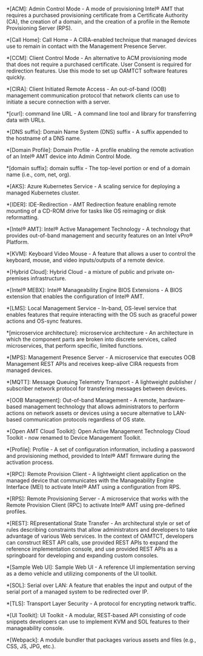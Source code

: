 *[ACM]: Admin Control Mode - A mode of provisioning Intel® AMT that requires a purchased provisioning certificate from a Certificate Authority (CA), the creation of a domain, and the creation of a profile in the Remote Provisioning Server (RPS).

*[Call Home]: Call Home - A CIRA-enabled technique that managed devices use to remain in contact with the Management Presence Server. 

*[CCM]: Client Control Mode - An alternative to ACM provisioning mode that does not require a purchased certificate. User Consent is required for redirection features. Use this mode to set up OAMTCT software features quickly.

*[CIRA]: Client Initiated Remote Access - An out-of-band (OOB) management communication protocol that network clients can use to initiate a secure connection with a server. 

*[curl]: command line URL - A command line tool and library for transferring data with URLs.

*[DNS suffix]: Domain Name System (DNS) suffix - A suffix appended to the hostname of a DNS name.

*[Domain Profile]: Domain Profile - A profile enabling the remote activation of an Intel® AMT device into Admin Control Mode.

*[domain suffix]: domain suffix - The top-level portion or end of a domain name (i.e., com, net, org).  

*[AKS]: Azure Kubernetes Service - A scaling service for deploying a managed Kubernetes cluster.

*[IDER]: IDE-Redirection - AMT Redirection feature enabling remote mounting of a CD-ROM drive for tasks like OS reimaging or disk reformatting.

*[Intel® AMT]: Intel® Active Management Technology - A technology that provides out-of-band management and security features on an Intel vPro® Platform.

*[KVM]: Keyboard Video Mouse - A feature that allows a user to control the keyboard, mouse, and video inputs/outputs of a remote device.

*[Hybrid Cloud]: Hybrid Cloud - a mixture of public and private on-premises infrastructure. 

*[Intel® MEBX]: Intel® Manageability Engine BIOS Extensions - A BIOS extension that enables the configuration of Intel® AMT.

*[LMS]: Local Management Service - In-band, OS-level service that enables features that require interacting with the OS such as graceful power actions and OS-sync features.

*[microservice architecture]: microservice architecture - An architecture in which the component parts are broken into discrete services, called microservices, that perform specific, limited functions. 

*[MPS]: Management Presence Server - A microservice that executes OOB Management REST APIs and receives keep-alive CIRA requests from managed devices. 

*[MQTT]: Message Queuing Telemetry Transport - A lightweight publisher / subscriber network protocol for transfering messages between devices.

*[OOB Management]: Out-of-band Management - A remote, hardware-based management technology that allows administrators to perform actions on network assets or devices using a secure alternative to LAN-based communication protocols regardless of OS state.

*[Open AMT Cloud Toolkit]: Open Active Management Technology Cloud Toolkit - now renamed to Device Management Toolkit.

*[Profile]: Profile - A set of configuration information, including a password and provisioning method, provided to Intel® AMT firmware during the activation process. 

*[RPC]: Remote Provision Client - A lightweight client application on the managed device that communicates with the Manageability Engine Interface (MEI) to activate Intel® AMT using a configuration from RPS. 

*[RPS]: Remote Provisioning Server - A microservice that works with the Remote Provision Client (RPC) to activate Intel® AMT using pre-defined profiles.

*[REST]: REpresentational State Transfer - An architectural style or set of rules describing constraints that allow administrators and developers to take advantage of various Web services. In the context of OAMTCT, developers can construct REST API calls, use provided REST APIs to expand the reference implementation console, and use provided REST APIs as a springboard for developing and expanding custom consoles.

*[Sample Web UI]: Sample Web UI - A reference UI implementation serving as a demo vehicle and utilizing components of the UI toolkit.

*[SOL]: Serial over LAN: A feature that enables the input and output of the serial port of a managed system to be redirected over IP.

*[TLS]: Transport Layer Security - A protocol for encrypting network traffic.

*[UI Toolkit]: UI Toolkit - A modular, REST-based API consisting of code snippets developers can use to implement KVM and SOL features to their manageability console. 

*[Webpack]: A module bundler that packages various assets and files (e.g., CSS, JS, JPG, etc.).


